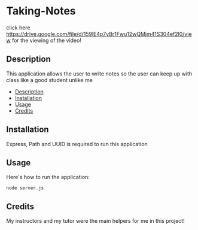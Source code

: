 # Taking-Notes

click here https://drive.google.com/file/d/159lE4p7yBr1Fwu12wQMjm41S304ef2l0/view for the viewing of the video!

## Description

This application allows the user to write notes so the user can keep up with class like a good student unlike me

* [Description](#description)
* [Installation](#installation)
* [Usage](#usage)
* [Credits](#credits)


## Installation

Express, Path and UUID is required to run this application

## Usage

Here's how to run the application:

```
node server.js
```

## Credits

My instructors and my tutor were the main helpers for me in this project!